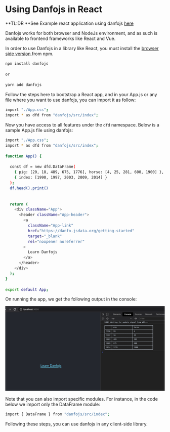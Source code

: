 # Using Danfojs in React

**TL:DR **See Example react application using danfojs [here](https://github.com/opensource9ja/Data-aRT)

Danfojs works for both browser and NodeJs environment, and as such is available to frontend frameworks like React and Vue. 

In order to use Danfojs in a library like React, you must install the [browser side version ](https://www.npmjs.com/package/danfojs)from npm. 

```bash
npm install danfojs

or 

yarn add danfojs
```

Follow the steps here to bootstrap a React app, and in your App.js or any file where you want to use danfojs, you can import it as follow:

```bash
import "./App.css";
import * as dfd from "danfojs/src/index";
```

Now you have access to all features under the `dfd` namespace. Below is a sample App.js file using danfojs:

```bash
import "./App.css";
import * as dfd from "danfojs/src/index";

function App() {

  const df = new dfd.DataFrame(
    { pig: [20, 18, 489, 675, 1776], horse: [4, 25, 281, 600, 1900] },
    { index: [1990, 1997, 2003, 2009, 2014] }
  );
  df.head().print()


  return (
    <div className="App">
      <header className="App-header">
        <a
          className="App-link"
          href="https://danfo.jsdata.org/getting-started"
          target="_blank"
          rel="noopener noreferrer"
        >
          Learn Danfojs 
        </a>
      </header>
    </div>
  );
}

export default App;

```

On running the app, we get the following output in the console:

![](../.gitbook/assets/screen-shot-2021-02-14-at-7.22.16-pm.png)

Note that you can also import specific modules. For instance, in the code below we import only the DataFrame module:

```bash
import { DataFrame } from "danfojs/src/index";
```

Following these steps, you can use danfojs in any client-side library. 
